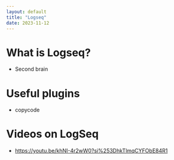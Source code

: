```yaml
---
layout: default
title: "Logseq"
date: 2023-11-12
---
```


# What is Logseq?

- Second brain

# Useful plugins

- copycode

# Videos on LogSeq

- https://youtu.be/khNI-4r2wW0?si%253DhkTlmqCYFObE84R1
